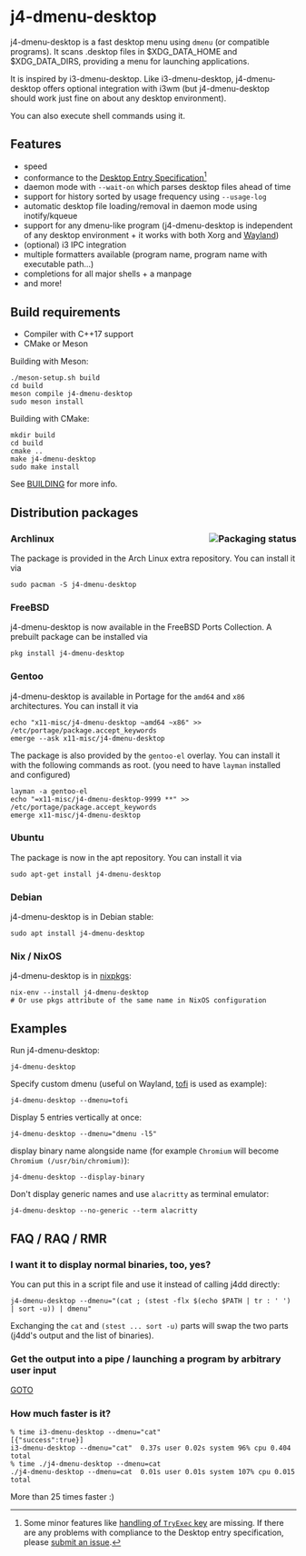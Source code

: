 # j4-dmenu-desktop

j4-dmenu-desktop is a fast desktop menu using `dmenu` (or compatible programs).
It scans .desktop files in $XDG_DATA_HOME and $XDG_DATA_DIRS, providing a menu
for launching applications.

It is inspired by i3-dmenu-desktop. Like i3-dmenu-desktop, j4-dmenu-desktop
offers optional integration with i3wm (but j4-dmenu-desktop should work just
fine on about any desktop environment).

You can also execute shell commands using it.

## Features

- speed
- conformance to the [Desktop Entry Specification](https://specifications.freedesktop.org/desktop-entry-spec/1.5/)[^1]
- daemon mode with `--wait-on` which parses desktop files ahead of time
- support for history sorted by usage frequency using `--usage-log`
- automatic desktop file loading/removal in daemon mode using inotify/kqueue
- support for any dmenu-like program (j4-dmenu-desktop is independent of any
  desktop environment + it works with both Xorg and [Wayland](#examples))
- (optional) i3 IPC integration
- multiple formatters available (program name, program name with executable
  path...)
- completions for all major shells + a manpage
- and more!

## Build requirements

* Compiler with C++17 support
* CMake or Meson

Building with Meson:

    ./meson-setup.sh build
    cd build
    meson compile j4-dmenu-desktop
    sudo meson install

Building with CMake:

    mkdir build
    cd build
    cmake ..
    make j4-dmenu-desktop
    sudo make install

See [BUILDING](BUILDING.md) for more info.

## Distribution packages

### Archlinux <a href="https://repology.org/project/j4-dmenu-desktop/versions"><img src="https://repology.org/badge/vertical-allrepos/j4-dmenu-desktop.svg" alt="Packaging status" align="right"></a>

The package is provided in the Arch Linux extra repository. You can install it via

    sudo pacman -S j4-dmenu-desktop

### FreeBSD

j4-dmenu-desktop is now available in the FreeBSD Ports Collection. A prebuilt package can be installed via

    pkg install j4-dmenu-desktop

### Gentoo

j4-dmenu-desktop is available in Portage for the `amd64` and `x86` architectures. You can install it via

    echo "x11-misc/j4-dmenu-desktop ~amd64 ~x86" >> /etc/portage/package.accept_keywords
    emerge --ask x11-misc/j4-dmenu-desktop

The package is also provided by the `gentoo-el` overlay. You can install it with the following commands as root. (you need to have `layman` installed and configured)

    layman -a gentoo-el
    echo "=x11-misc/j4-dmenu-desktop-9999 **" >> /etc/portage/package.accept_keywords
    emerge x11-misc/j4-dmenu-desktop

### Ubuntu

The package is now in the apt repository. You can install it via

    sudo apt-get install j4-dmenu-desktop

### Debian

j4-dmenu-desktop is in Debian stable:

    sudo apt install j4-dmenu-desktop

### Nix / NixOS

j4-dmenu-desktop is in [nixpkgs](https://github.com/NixOS/nixpkgs/blob/master/pkgs/applications/misc/j4-dmenu-desktop/default.nix):

    nix-env --install j4-dmenu-desktop
    # Or use pkgs attribute of the same name in NixOS configuration

## Examples

Run j4-dmenu-desktop:

    j4-dmenu-desktop

Specify custom dmenu (useful on Wayland, [tofi](https://github.com/philj56/tofi)
is used as example):

    j4-dmenu-desktop --dmenu=tofi

Display 5 entries vertically at once:

    j4-dmenu-desktop --dmenu="dmenu -l5"

display binary name alongside name (for example `Chromium` will become `Chromium
(/usr/bin/chromium)`):

    j4-dmenu-desktop --display-binary

Don't display generic names and use `alacritty` as terminal emulator:

    j4-dmenu-desktop --no-generic --term alacritty

## FAQ / RAQ / RMR

### I want it to display normal binaries, too, yes?

You can put this in a script file and use it instead of calling j4dd directly:

    j4-dmenu-desktop --dmenu="(cat ; (stest -flx $(echo $PATH | tr : ' ') | sort -u)) | dmenu"

Exchanging the `cat` and `(stest ... sort -u)` parts will swap the two parts (j4dd's output and the list of binaries).

### Get the output into a pipe / launching a program by arbitrary user input

[GOTO](https://github.com/enkore/j4-dmenu-desktop/issues/39#issuecomment-177164865)

### How much faster is it?

    % time i3-dmenu-desktop --dmenu="cat"
    [{"success":true}]
    i3-dmenu-desktop --dmenu="cat"  0.37s user 0.02s system 96% cpu 0.404 total
    % time ./j4-dmenu-desktop --dmenu=cat
    ./j4-dmenu-desktop --dmenu=cat  0.01s user 0.01s system 107% cpu 0.015 total

More than 25 times faster :)

[^1]: Some minor features like [handling of `TryExec`
      key](https://github.com/enkore/j4-dmenu-desktop/issues/165) are missing.
      If there are any problems with compliance to the Desktop entry
      specification, please [submit an
      issue](https://github.com/enkore/j4-dmenu-desktop/issues/new).
